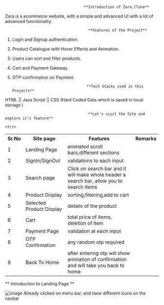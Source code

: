                                         **Introduction of Zara_Clone**
Zara is a ecommerce website, with a simple and advanced UI with a lot of advanced functionality.

                                          **Features of the Project**

1. Login and Signup authentication.
2. Product Catalogue with Hover Effects and Animation.
3. Users can sort and filter products.
4. Cart and Payment Gateway.
5. OTP-confirmation on Payment.

                                         **Tech Stacks used in this Projects**
                                         
HTML || Java Script  || CSS (Hard Coded Data which is saved in local storage )


                                          **Let's visit the Site and explore it's feature**
                                          
<table>
  <tr>
    <th>Sr.No</th>
        <th>Site page</th>
        <th>Features</th>
    <th>Remarks</th>
  </tr>
  
  <tr>
    <td>1</td>
        <td>Landing Page</td>
        <td>animated scroll bars,different sections </td>
        
  </tr>
  <tr>
        <td>2</td>
        <td>SignIn/SignOut</td>
        <td>validations to each input</td>
        
        
  </tr>
  <tr>
        <td>3</td>
        <td>Search page</td>
        <td>Click on search bar and it will make whole header a search bar, allow you to search items</td>
        
  </tr>
  <tr>
      <td>4</td>
        <td>Product Display</td>
        <td>sorting,filtering,add to cart</td>
        
  </tr>
  <tr>
        <td>5</td>
            <td>Selected Product Display</td>
            <td>details of the product</td>
        
    <tr/>
  <tr>
        <td>6</td>
        <td>Cart</td>
         <td>total price of items, deletion of item</td>
        
  </tr>
  <tr>
        <td>7</td>
    <td>Payment Page</td>
    <td>validation at each input</td>
        
  </tr>
  <tr>
        <td>8</td>
    <td>OTP Confirmation</td>
    <td>any random otp required</td>
        
  </tr>
  <tr>
        <td>9</td>
    <td>Back To Home</td>
    <td>after entering otp will show animation of confirmation and will take you back to home</td>
        
  </tr>
</table>

 ** Introduction to Landing Page **
 
![image](https://user-images.githubusercontent.com/93375038/153738847-82830cbb-a14c-47bc-afb1-28e9ca4725a1.png)
Already clicked on menu bar, and have different icons on the navbar 

